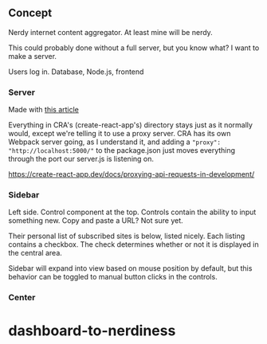 ## Concept
Nerdy internet content aggregator. At least mine will be nerdy.

This could probably done without a full server, but you know what? I want to make a server.

Users log in. Database, Node.js, frontend

### Server
Made with [this article](https://www.freecodecamp.org/news/how-to-make-create-react-app-work-with-a-node-backend-api-7c5c48acb1b0/)

Everything in CRA's (create-react-app's) directory stays just as it normally would, except we're telling it to use a proxy server. 
CRA has its own Webpack server going, as I understand it, and adding a `"proxy": "http://localhost:5000/"` to the package.json just moves everything through the port our server.js is listening on.

https://create-react-app.dev/docs/proxying-api-requests-in-development/

### Sidebar
Left side.
Control component at the top.
Controls contain the ability to input something new. Copy and paste a URL? Not sure yet.

Their personal list of subscribed sites is below, listed nicely.
Each listing contains a checkbox. The check determines whether or not it is displayed in the central area.

Sidebar will expand into view based on mouse position by default, but this behavior can be toggled to manual button clicks in the controls.

### Center
# dashboard-to-nerdiness
